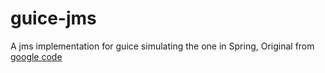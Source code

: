 guice-jms
=========

A jms implementation for guice simulating the one in Spring, Original from [google code](https://code.google.com/p/guice-jms/)

